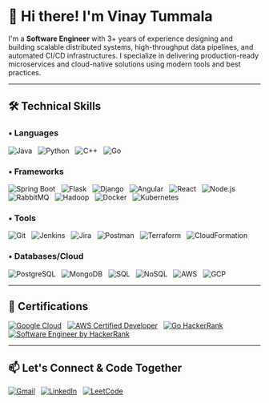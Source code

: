 # 👋 Hi there! I'm Vinay Tummala

I'm a **Software Engineer** with 3+ years of experience designing and building scalable distributed systems, high-throughput data pipelines, and automated CI/CD infrastructures. I specialize in delivering production-ready microservices and cloud-native solutions using modern tools and best practices.

---

## 🛠 Technical Skills

### • Languages  
![Java](https://img.shields.io/badge/Java-007396?style=for-the-badge&logo=java&logoColor=white)
&nbsp;
![Python](https://img.shields.io/badge/Python-3776AB?style=for-the-badge&logo=python&logoColor=white)
&nbsp;
![C++](https://img.shields.io/badge/C++-00599C?style=for-the-badge&logo=cplusplus&logoColor=white)
&nbsp;
![Go](https://img.shields.io/badge/Go-00ADD8?style=for-the-badge&logo=go&logoColor=white)

### • Frameworks  
![Spring Boot](https://img.shields.io/badge/Spring_Boot-6DB33F?style=for-the-badge&logo=springboot&logoColor=white)
&nbsp;
![Flask](https://img.shields.io/badge/Flask-000000?style=for-the-badge&logo=flask&logoColor=white)
&nbsp;
![Django](https://img.shields.io/badge/Django-092E20?style=for-the-badge&logo=django&logoColor=white)
&nbsp;
![Angular](https://img.shields.io/badge/Angular-DD0031?style=for-the-badge&logo=angular&logoColor=white)
&nbsp;
![React](https://img.shields.io/badge/React-20232A?style=for-the-badge&logo=react&logoColor=61DAFB)
&nbsp;
![Node.js](https://img.shields.io/badge/Node.js-339933?style=for-the-badge&logo=nodedotjs&logoColor=white)
&nbsp;
![RabbitMQ](https://img.shields.io/badge/RabbitMQ-FF6600?style=for-the-badge&logo=rabbitmq&logoColor=white)
&nbsp;
![Hadoop](https://img.shields.io/badge/Hadoop-66CCFF?style=for-the-badge&logo=apachehadoop&logoColor=white)
&nbsp;
![Docker](https://img.shields.io/badge/Docker-2496ED?style=for-the-badge&logo=docker&logoColor=white)
&nbsp;
![Kubernetes](https://img.shields.io/badge/Kubernetes-326CE5?style=for-the-badge&logo=kubernetes&logoColor=white)

### • Tools  
![Git](https://img.shields.io/badge/Git-F05032?style=for-the-badge&logo=git&logoColor=white)
&nbsp;
![Jenkins](https://img.shields.io/badge/Jenkins-D24939?style=for-the-badge&logo=jenkins&logoColor=white)
&nbsp;
![Jira](https://img.shields.io/badge/Jira-0052CC?style=for-the-badge&logo=jira&logoColor=white)
&nbsp;
![Postman](https://img.shields.io/badge/Postman-FF6C37?style=for-the-badge&logo=postman&logoColor=white)
&nbsp;
![Terraform](https://img.shields.io/badge/Terraform-623CE4?style=for-the-badge&logo=terraform&logoColor=white)
&nbsp;
![CloudFormation](https://img.shields.io/badge/CloudFormation-FF4F8B?style=for-the-badge&logo=amazonaws&logoColor=white)

### • Databases/Cloud  
![PostgreSQL](https://img.shields.io/badge/PostgreSQL-4169E1?style=for-the-badge&logo=postgresql&logoColor=white)
&nbsp;
![MongoDB](https://img.shields.io/badge/MongoDB-4EA94B?style=for-the-badge&logo=mongodb&logoColor=white)
&nbsp;
![SQL](https://img.shields.io/badge/SQL-4479A1?style=for-the-badge&logo=mysql&logoColor=white)
&nbsp;
![NoSQL](https://img.shields.io/badge/NoSQL-6e5494?style=for-the-badge)
&nbsp;
![AWS](https://img.shields.io/badge/AWS-232F3E?style=for-the-badge&logo=amazonaws&logoColor=white)
&nbsp;
![GCP](https://img.shields.io/badge/GCP-4285F4?style=for-the-badge&logo=googlecloud&logoColor=white)

---

## 📜 Certifications

[![Google Cloud](https://img.shields.io/badge/Google_Cloud_Associate_Cloud_Engineer-4285F4?style=for-the-badge&logo=googlecloud&logoColor=white)](https://www.credly.com/badges/139ee13a-095d-4f5b-9b60-7ee3e661047e/public_url)
&nbsp;
[![AWS Certified Developer](https://img.shields.io/badge/AWS_Certified_Developer_Associate-FF9900?style=for-the-badge&logo=amazonaws&logoColor=white)](https://www.credly.com/badges/e5ae32f1-68b3-4e6a-91f0-05efeeb055cd/public_url)
&nbsp;
[![Go HackerRank](https://img.shields.io/badge/Go_by_HackerRank-2EC866?style=for-the-badge&logo=hackerrank&logoColor=white)](https://www.hackerrank.com/certificates/411f4018431b)
&nbsp;
[![Software Engineer by HackerRank](https://img.shields.io/badge/Software_Engineer_by_HackerRank-2EC866?style=for-the-badge&logo=hackerrank&logoColor=white)](https://www.hackerrank.com/certificates/008af406793b)

---

## 📫 Let's Connect & Code Together

[![Gmail](https://img.shields.io/badge/Gmail-vineethkrishnapuchalapalli@gmail.com-D14836?style=for-the-badge&logo=gmail&logoColor=white)](mailto:vineethkrishnapuchalapalli@gmail.com)
&nbsp;
[![LinkedIn](https://img.shields.io/badge/LinkedIn-/puchalapalli-0A66C2?style=for-the-badge&logo=linkedin&logoColor=white)](https://www.linkedin.com/in/puchalapalli)
&nbsp;
[![LeetCode](https://img.shields.io/badge/LeetCode-/puchalapalli-orange?style=for-the-badge&logo=leetcode&logoColor=white)](https://leetcode.com/puchalapalli)
&nbsp;
